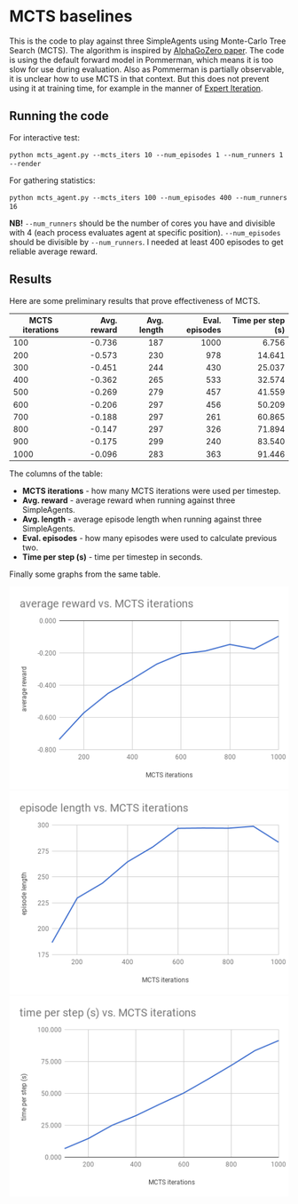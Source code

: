 # MCTS baselines

This is the code to play against three SimpleAgents using Monte-Carlo Tree Search (MCTS). The algorithm is inspired by [AlphaGoZero paper](https://deepmind.com/documents/119/agz_unformatted_nature.pdf). The code is using the default forward model in Pommerman, which means it is too slow for use during evaluation. Also as Pommerman is partially observable, it is unclear how to use MCTS in that context. But this does not prevent using it at training time, for example in the manner of [Expert Iteration](https://arxiv.org/abs/1705.08439).

## Running the code

For interactive test:
```
python mcts_agent.py --mcts_iters 10 --num_episodes 1 --num_runners 1 --render
```
For gathering statistics:
```
python mcts_agent.py --mcts_iters 100 --num_episodes 400 --num_runners 16
```
**NB!** `--num_runners` should be the number of cores you have and divisible with 4 (each process evaluates agent at specific position). `--num_episodes` should be divisible by `--num_runners`. I needed at least 400 episodes to get reliable average reward.

## Results

Here are some preliminary results that prove effectiveness of MCTS.

| MCTS iterations | Avg. reward | Avg. length | Eval. episodes | Time per step (s) |
| --- | ---: | ---: | ---: | ---: |
| 100 | -0.736 | 187 | 1000 | 6.756 |
| 200 | -0.573 | 230 | 978 | 14.641 |
| 300 | -0.451 | 244 | 430 | 25.037 |
| 400 | -0.362 | 265 | 533 | 32.574 |
| 500 | -0.269 | 279 | 457 | 41.559 |
| 600 | -0.206 | 297 | 456 | 50.209 |
| 700 | -0.188 | 297 | 261 | 60.865 |
| 800 | -0.147 | 297 | 326 | 71.894 |
| 900 | -0.175 | 299 | 240 | 83.540 |
| 1000 | -0.096 | 283 | 363 | 91.446 |

The columns of the table:
* **MCTS iterations** - how many MCTS iterations were used per timestep.
* **Avg. reward** - average reward when running against three SimpleAgents.
* **Avg. length** - average episode length when running against three SimpleAgents.
* **Eval. episodes** - how many episodes were used to calculate previous two.
* **Time per step (s)** - time per timestep in seconds.

Finally some graphs from the same table.

![Average reward vs MCTS iterations](/mcts/images/avg_reward_vs_mcts_iters.png)
![Average episode length vs MCTS iterations](/mcts/images/avg_length_vs_mcts_iters.png)
![Time per step (s) vs MCTS iterations](/mcts/images/time_per_step_vs_mcts_iters.png)
